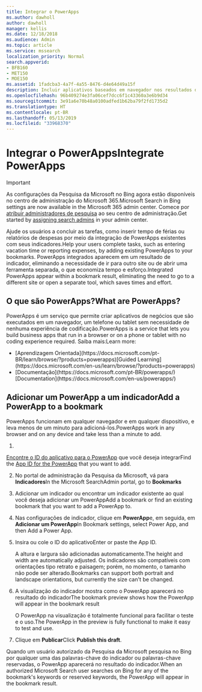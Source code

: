 ```yaml
---
title: Integrar o PowerApps
ms.author: dawholl
author: dawholl
manager: kellis
ms.date: 12/18/2018
ms.audience: Admin
ms.topic: article
ms.service: mssearch
localization_priority: Normal
search.appverid:
- BFB160
- MET150
- MOE150
ms.assetid: 1fadcba3-4a7f-4a55-8476-d4e64d49a15f
description: Incluir aplicativos baseados em navegador nos resultados de indicadores da Pesquisa da Microsoft
ms.openlocfilehash: 96b409274e3fa06cef7dcc6f1c43360a3e6b9d34
ms.sourcegitcommit: 3e91a6e70b48a0100adfed1b62ba79f2fd1735d2
ms.translationtype: HT
ms.contentlocale: pt-BR
ms.lasthandoff: 05/13/2019
ms.locfileid: "33968370"
---
```

# <a name="integrate-powerapps"></a><span data-ttu-id="7f2c3-103">Integrar o PowerApps</span><span class="sxs-lookup"><span data-stu-id="7f2c3-103">Integrate PowerApps</span></span>

> [!IMPORTANT]
> <span data-ttu-id="7f2c3-104">As configurações da Pesquisa da Microsoft no Bing agora estão disponíveis no centro de administração do Microsoft 365.</span><span class="sxs-lookup"><span data-stu-id="7f2c3-104">Microsoft Search in Bing settings are now available in the Microsoft 365 admin center.</span></span> <span data-ttu-id="7f2c3-105">Comece por [atribuir administradores de pesquisa](https://docs.microsoft.com/pt-BR/microsoftsearch/setup-microsoft-search#step-2-assign-search-admin-and-search-editor) ao seu centro de administração.</span><span class="sxs-lookup"><span data-stu-id="7f2c3-105">Get started by [assigning search admins](https://docs.microsoft.com/en-us/microsoftsearch/setup-microsoft-search#step-2-assign-search-admin-and-search-editor) in your admin center.</span></span>
    
<span data-ttu-id="7f2c3-106">Ajude os usuários a concluir as tarefas, como inserir tempo de férias ou relatórios de despesas por meio da integração de PowerApps existentes com seus indicadores.</span><span class="sxs-lookup"><span data-stu-id="7f2c3-106">Help your users complete tasks, such as entering vacation time or reporting expenses, by adding existing PowerApps to your bookmarks.</span></span> <span data-ttu-id="7f2c3-107">PowerApps integrados aparecem em um resultado de indicador, eliminando a necessidade de ir para outro site ou de abrir uma ferramenta separada, o que economiza tempo e esforço.</span><span class="sxs-lookup"><span data-stu-id="7f2c3-107">Integrated PowerApps appear within a bookmark result, eliminating the need to go to a different site or open a separate tool, which saves times and effort.</span></span>
  
## <a name="what-are-powerapps"></a><span data-ttu-id="7f2c3-108">O que são PowerApps?</span><span class="sxs-lookup"><span data-stu-id="7f2c3-108">What are PowerApps?</span></span>

<span data-ttu-id="7f2c3-109">PowerApps é um serviço que permite criar aplicativos de negócios que são executados em um navegador, um telefone ou tablet sem necessidade de nenhuma experiência de codificação.</span><span class="sxs-lookup"><span data-stu-id="7f2c3-109">PowerApps is a service that lets you build business apps that run in a browser or on a phone or tablet with no coding experience required.</span></span> <span data-ttu-id="7f2c3-110">Saiba mais:</span><span class="sxs-lookup"><span data-stu-id="7f2c3-110">Learn more:</span></span>
  
- <span data-ttu-id="7f2c3-111">
  [Aprendizagem Orientada](https://docs.microsoft.com/pt-BR/learn/browse/?products=powerapps)</span><span class="sxs-lookup"><span data-stu-id="7f2c3-111">[Guided Learning](https://docs.microsoft.com/en-us/learn/browse/?products=powerapps)</span></span>
    
- <span data-ttu-id="7f2c3-112">
  [Documentação](https://docs.microsoft.com/pt-BR/powerapps/)</span><span class="sxs-lookup"><span data-stu-id="7f2c3-112">[Documentation](https://docs.microsoft.com/en-us/powerapps/)</span></span>
    
## <a name="add-a-powerapp-to-a-bookmark"></a><span data-ttu-id="7f2c3-113">Adicionar um PowerApp a um indicador</span><span class="sxs-lookup"><span data-stu-id="7f2c3-113">Add a PowerApp to a bookmark</span></span>

<span data-ttu-id="7f2c3-114">PowerApps funcionam em qualquer navegador e em qualquer dispositivo, e leva menos de um minuto para adicioná-los.</span><span class="sxs-lookup"><span data-stu-id="7f2c3-114">PowerApps work in any browser and on any device and take less than a minute to add.</span></span>
  
1. <span data-ttu-id="7f2c3-115">
  [Encontre o ID do aplicativo para o PowerApp](https://docs.microsoft.com/pt-BR/powerapps/maker/canvas-apps/get-sessionid#get-an-app-id) que você deseja integrar</span><span class="sxs-lookup"><span data-stu-id="7f2c3-115">Find the [App ID for the PowerApp](https://docs.microsoft.com/en-us/powerapps/maker/canvas-apps/get-sessionid#get-an-app-id) that you want to add.</span></span> 
    
2. <span data-ttu-id="7f2c3-116">No portal de administração da Pesquisa da Microsoft, vá para **Indicadores**</span><span class="sxs-lookup"><span data-stu-id="7f2c3-116">In the Microsoft SearchAdmin portal, go to **Bookmarks**</span></span>
    
3. <span data-ttu-id="7f2c3-117">Adicionar um indicador ou encontrar um indicador existente ao qual você deseja adicionar um PowerApp</span><span class="sxs-lookup"><span data-stu-id="7f2c3-117">Add a bookmark or find an existing bookmark that you want to add a PowerApp to.</span></span>
    
4. <span data-ttu-id="7f2c3-118">Nas configurações de indicador, clique em **PowerApp**e, em seguida, em **Adicionar um PowerApp**</span><span class="sxs-lookup"><span data-stu-id="7f2c3-118">In Bookmark settings, select Power App, and then Add a Power App.</span></span>
    
5. <span data-ttu-id="7f2c3-119">Insira ou cole o ID do aplicativo</span><span class="sxs-lookup"><span data-stu-id="7f2c3-119">Enter or paste the App ID.</span></span>
    
    <span data-ttu-id="7f2c3-120">A altura e largura são adicionadas automaticamente.</span><span class="sxs-lookup"><span data-stu-id="7f2c3-120">The height and width are automatically adjusted.</span></span> <span data-ttu-id="7f2c3-121">Os indicadores são compatíveis com orientações tipo retrato e paisagem; porém, no momento, o tamanho não pode ser alterado.</span><span class="sxs-lookup"><span data-stu-id="7f2c3-121">Bookmarks can support both portrait and landscape orientations, but currently the size can't be changed.</span></span>
    
6. <span data-ttu-id="7f2c3-122">A visualização do indicador mostra como o PowerApp aparecerá no resultado do indicador</span><span class="sxs-lookup"><span data-stu-id="7f2c3-122">The bookmark preview shows how the PowerApp will appear in the bookmark result</span></span>
    
    <span data-ttu-id="7f2c3-123">O PowerApp na visualização é totalmente funcional para facilitar o teste e o uso.</span><span class="sxs-lookup"><span data-stu-id="7f2c3-123">The PowerApp in the preview is fully functional to make it easy to test and use.</span></span>
    
7. <span data-ttu-id="7f2c3-124">Clique em **Publicar**</span><span class="sxs-lookup"><span data-stu-id="7f2c3-124">Click **Publish this draft**.</span></span>
    
<span data-ttu-id="7f2c3-125">Quando um usuário autorizado da Pesquisa da Microsoft pesquisa no Bing por qualquer uma das palavras-chave do indicador ou palavras-chave reservadas, o PowerApp aparecerá no resultado do indicador.</span><span class="sxs-lookup"><span data-stu-id="7f2c3-125">When an authorized Microsoft Search user searches on Bing for any of the bookmark's keywords or reserved keywords, the PowerApp will appear in the bookmark result.</span></span>

  

